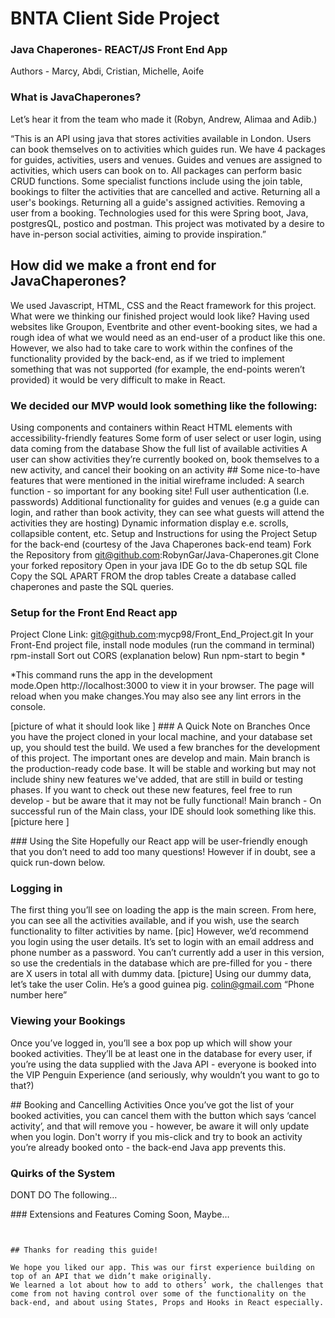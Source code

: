 # BNTA Client Side Project

### Java Chaperones- REACT/JS Front End App
Authors - Marcy, Abdi, Cristian, Michelle, Aoife 

### What is JavaChaperones?

Let’s hear it from the team who made it (Robyn, Andrew, Alimaa and Adib.)

“This is an API using java that stores activities available in London. Users can book themselves on to activities which guides run. We have 4 packages for guides, activities, users and venues. Guides and venues are assigned to activities, which users can book on to. All packages can perform basic CRUD functions. Some specialist functions include using the join table, bookings to filter the activities that are cancelled and active. Returning all a user's bookings. Returning all a guide's assigned activities. Removing a user from a booking.
Technologies used for this were Spring boot, Java, postgresQL, postico and postman.
This project was motivated by a desire to have in-person social activities, aiming to provide inspiration.”


## How did we make a front end for JavaChaperones?

We used  Javascript, HTML, CSS and the React framework for this project. 
What were we thinking our finished project would look like?
Having used websites like Groupon, Eventbrite and other event-booking sites, we had a rough idea of what we would need as an end-user of a product like this one. 
However, we also had to take care to work within the confines of the functionality provided by the back-end, as if we tried to implement something that was not supported (for example, the end-points weren’t provided) it would be very difficult to make in React. 

### We decided our MVP would look something like the following:
Using components and containers within React 
HTML elements with accessibility-friendly features 
Some form of user select or user login, using data coming from the database 
Show the full list of available activities 
A user can show activities they’re currently booked on, book themselves to a new activity, and cancel their booking on an activity 
## Some nice-to-have features that were mentioned in the initial wireframe included:
A search function - so important for any booking site!
Full user authentication (I.e. passwords)
Additional functionality for guides and venues (e.g a guide can login, and rather than book activity, they can see what guests will attend the activities they are hosting)
Dynamic information display e.e. scrolls, collapsible content, etc. 
Setup and Instructions for using the Project
Setup for the back-end (courtesy of the Java Chaperones back-end team)
Fork the Repository from git@github.com:RobynGar/Java-Chaperones.git
Clone your forked repository
Open in your java IDE
Go to the db setup SQL file
Copy the SQL APART FROM the drop tables
Create a database called chaperones and paste the SQL queries.

### Setup for the Front End React app
Project Clone Link: git@github.com:mycp98/Front_End_Project.git
In your Front-End project file, install node modules (run the command in terminal) rpm-install
Sort out CORS (explanation below)
Run npm-start to begin *


*This command runs the app in the development mode.Open http://localhost:3000 to view it in your browser.
The page will reload when you make changes.You may also see any lint errors in the console.

[picture of what it should look like ]
### A Quick Note on Branches
Once you have the project cloned in your local machine, and your database set up, you should test the build.
We used a few branches for the development of this project. The important ones are develop and main. 
Main branch is the production-ready code base. It will be stable and working but may not include shiny new features we've added, that are still in build or testing phases. If you want to check out these new features, feel free to run develop - but be aware that it may not be fully functional!
Main branch - On successful run of the Main class, your IDE should look something like this.
[picture here ]

### Using the Site
Hopefully our React app will be user-friendly enough that you don’t need to add too many questions! However if in doubt, see a quick run-down below.

### Logging in
The first thing you’ll see on loading the app is the main screen. From here, you can see all the activities available, and if you wish, use the search functionality to filter activities by name. 
[pic]
However, we’d recommend you login using the user details. It’s set to login with an email address and phone number as a password. 
You can’t currently add a user in this version, so use the credentials in the database which are pre-filled for you - there are X users in total all with dummy data. 
[picture]
Using our dummy data, let’s take the user Colin. He’s a good guinea pig. 
colin@gmail.com
“Phone number here”

### Viewing your Bookings 
Once you’ve logged in, you’ll see a box pop up which will show your booked activities. They’ll be at least one in the database for every user, if you’re using the data supplied with the Java API - everyone is booked into the VIP Penguin Experience (and seriously, why wouldn’t you want to go to that?)

## Booking and Cancelling Activities
Once you’ve got the list of your booked activities, you can cancel them with the button which says ‘cancel activity’, and that will remove you - however, be aware it will only update when you login. 
Don't worry if you mis-click and try to book an activity you’re already booked onto - the back-end Java app prevents this. 

### Quirks of the System 

DONT DO 
The following… 


### Extensions and Features Coming Soon, Maybe…

~~~~ hakuna matata.  ~~~


## Thanks for reading this guide!

We hope you liked our app. This was our first experience building on top of an API that we didn’t make originally. 
We learned a lot about how to add to others’ work, the challenges that come from not having control over some of the functionality on the back-end, and about using States, Props and Hooks in React especially. 
